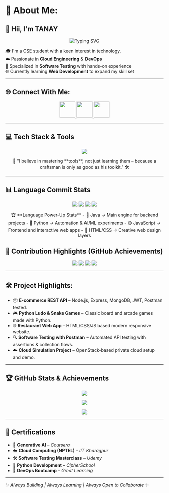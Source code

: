 # 💫 About Me:
## 👋 Hii, I'm TANAY

<p align="center">
  <img src="https://readme-typing-svg.demolab.com?font=Fira+Code&duration=3000&pause=1000&color=1ABC9C&center=true&width=435&lines=Cloud+Engineer+%7C+DevOps+Engineer;Software+Tester+%7C+Web+Developer;Learning+Full-Stack+%7C+Tech+Explorer" alt="Typing SVG" />
</p>

🎓 I'm a CSE student with a keen interest in technology.  
☁️ Passionate in **Cloud Engineering** & **DevOps**  
🧪 Specialized in **Software Testing** with hands-on experience  
🌐 Currently learning **Web Development** to expand my skill set  

---

## 🌐 Connect With Me:
<p align="center">
  <a href="https://instagram.com/tanay_hanra">
    <img src="https://skillicons.dev/icons?i=instagram" width="50" height="50"/>
  </a>
  <a href="https://www.linkedin.com/in/tanay-hanra-8a4513248">
    <img src="https://skillicons.dev/icons?i=linkedin" width="50" height="50"/>
  </a>
  <a href="mailto:hanratanay@gmail.com">
    <img src="https://skillicons.dev/icons?i=gmail" width="50" height="50"/>
  </a>
</p>

---

## 💻 Tech Stack & Tools

<p align="center">
  <img src="https://skillicons.dev/icons?i=java,python,javascript,html,css,mysql,docker,kubernetes,postman,git,linux,react,nodejs" />
</p>

<p align="center">
 🚀 "I believe in mastering **tools**, not just learning them – because a craftsman is only as good as his toolkit." 🛠️
</p>

---

## 📊 Language Commit Stats  

<p align="center">
  <img src="https://img.shields.io/badge/Java-40%25-orange?style=for-the-badge&logo=java&logoColor=white" />
  <img src="https://img.shields.io/badge/Python-30%25-blue?style=for-the-badge&logo=python&logoColor=yellow" />
  <img src="https://img.shields.io/badge/JavaScript-20%25-yellow?style=for-the-badge&logo=javascript&logoColor=black" />
  <img src="https://img.shields.io/badge/HTML%2FCSS-10%25-red?style=for-the-badge&logo=html5&logoColor=white" />
</p>

<p align="center">
  🏆 **Language Power-Up Stats**  
  - 🔸 Java → Main engine for backend projects  
  - 🔹 Python → Automation & AI/ML experiments  
  - 🟡 JavaScript → Frontend and interactive web apps  
  - 🔴 HTML/CSS → Creative web design layers  
</p>

## 🧠 Contribution Highlights (GitHub Achievements)

<p align="center">
  <img src="https://img.shields.io/badge/Repositories-20+-brightgreen?style=for-the-badge&logo=github"/>
  <img src="https://img.shields.io/badge/Languages-Java%20%7C%20Python%20%7C%20JS-blue?style=for-the-badge"/>
  <img src="https://img.shields.io/badge/Projects-Full%20Stack%20%7C%20Cloud%20%7C%20Testing-orange?style=for-the-badge"/>
  <img src="https://img.shields.io/badge/Open%20Source-Contributor-yellow?style=for-the-badge&logo=opensourceinitiative"/>
</p>

---

## 🛠️ Project Highlights:
- 📦 **E-commerce REST API** – Node.js, Express, MongoDB, JWT, Postman tested.  
- 🎮 **Python Ludo & Snake Games** – Classic board and arcade games made with Python.  
- 🌐 **Restaurant Web App** – HTML/CSS/JS based modern responsive website.  
- 🔍 **Software Testing with Postman** – Automated API testing with assertions & collection flows.  
- ☁️ **Cloud Simulation Project** – OpenStack-based private cloud setup and demo.  

---

## 🏆 GitHub Stats & Achievements

<p align="center">
  <img src="https://github-readme-stats.vercel.app/api?username=Tanayhanra2004&theme=gruvbox&hide_border=false&include_all_commits=true&count_private=true" />
</p>
<p align="center">
  <img src="https://github-readme-streak-stats.herokuapp.com/?user=Tanayhanra2004&theme=gruvbox&hide_border=false" />
</p>
<p align="center">
  <img src="https://github-profile-trophy.vercel.app/?username=Tanayhanra2004&theme=gruvbox&margin-w=15&no-frame=false" />
</p>

---

## 📜 Certifications
- 🧠 **Generative AI** – _Coursera_  
- ☁️ **Cloud Computing (NPTEL)** – _IIT Kharagpur_  
- 🛠️ **Software Testing Masterclass** – _Udemy_  
- 🐍 **Python Development** – _CipherSchool_  
- 🔐 **DevOps Bootcamp** – _Great Learning_  

---

✨ _Always Building | Always Learning | Always Open to Collaborate_ ✨
